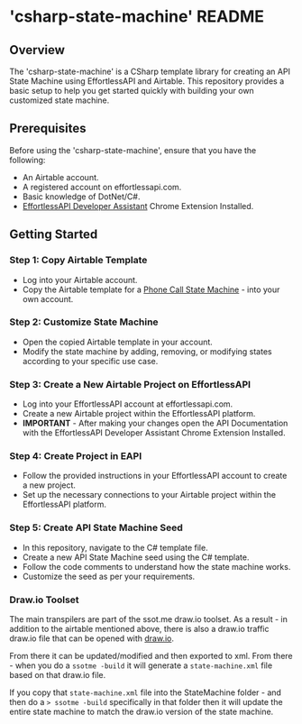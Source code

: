 # 'csharp-state-machine' README

## Overview

The 'csharp-state-machine' is a CSharp template library for creating 
an API State Machine using EffortlessAPI and Airtable. 
This repository provides a basic setup to help you get started 
quickly with building your own customized state machine.

## Prerequisites

Before using the 'csharp-state-machine', ensure that you have the following:

- An Airtable account.
- A registered account on effortlessapi.com.
- Basic knowledge of DotNet/C#.
- [EffortlessAPI Developer Assistant](https://chrome.google.com/webstore/detail/effortlessapi-developer-a/jcoeiomcmmmphkdkadkjpjiakdlpahok?hl=en) Chrome Extension Installed.

## Getting Started

### Step 1: Copy Airtable Template

- Log into your Airtable account.
- Copy the Airtable template for a [Phone Call State Machine](https://airtable.com/appIOcQy7lkKvoWMW/tblErId6eisJcnd7F/viwrywZ1VgdFLMtzS?blocks=hide) - into your own account.

### Step 2: Customize State Machine

- Open the copied Airtable template in your account.
- Modify the state machine by adding, removing, or modifying states according to your specific use case.

### Step 3: Create a New Airtable Project on EffortlessAPI

- Log into your EffortlessAPI account at effortlessapi.com.
- Create a new Airtable project within the EffortlessAPI platform.
- **IMPORTANT** - After making your changes open the API Documentation with the EffortlessAPI Developer Assistant Chrome Extension Installed.

### Step 4: Create Project in EAPI

- Follow the provided instructions in your EffortlessAPI account to create a new project.
- Set up the necessary connections to your Airtable project within the EffortlessAPI platform.

### Step 5: Create API State Machine Seed

- In this repository, navigate to the C# template file.
- Create a new API State Machine seed using the C# template.
- Follow the code comments to understand how the state machine works.
- Customize the seed as per your requirements.


### Draw.io Toolset

The main transpilers are part of the ssot.me draw.io toolset.  As a result - in addition to the airtable mentioned above, there is also a draw.io traffic draw.io file that can be opened with
[draw.io](https://draw.io).  

From there it can be updated/modified and then exported to xml.  From there - when you do a `ssotme -build` it will generate a `state-machine.xml` file based on that draw.io file.

If you copy that `state-machine.xml` file into the StateMachine folder - and then do a `> ssotme -build` specifically in that folder then it will update the entire state machine to match the draw.io version of the state machine.